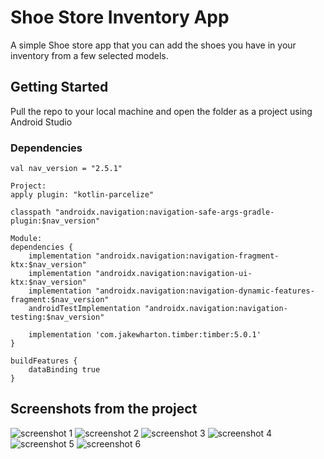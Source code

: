 # Shoe Store Inventory App

A simple Shoe store app that you can add the shoes you have in your inventory from a few selected models.

## Getting Started

Pull the repo to your local machine and open the folder as a project using Android Studio

### Dependencies

```
val nav_version = "2.5.1"

Project:
apply plugin: "kotlin-parcelize"

classpath "androidx.navigation:navigation-safe-args-gradle-plugin:$nav_version"

Module:
dependencies {
    implementation "androidx.navigation:navigation-fragment-ktx:$nav_version"
    implementation "androidx.navigation:navigation-ui-ktx:$nav_version"
    implementation "androidx.navigation:navigation-dynamic-features-fragment:$nav_version"
    androidTestImplementation "androidx.navigation:navigation-testing:$nav_version"

    implementation 'com.jakewharton.timber:timber:5.0.1'
}

buildFeatures {
    dataBinding true
}
```

## Screenshots from the project

![screenshot 1](screenshots/1.jpg)
![screenshot 2](screenshots/2.jpg)
![screenshot 3](screenshots/3.jpg)
![screenshot 4](screenshots/4.jpg)
![screenshot 5](screenshots/5.jpg)
![screenshot 6](screenshots/6.jpg)
